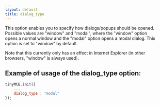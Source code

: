 ```yaml
---
layout: default
title: dialog_type
---
```


This option enables you to specify how dialogs/popups should be opened. Possible values are "window" and "modal", where the "window" option opens a normal window and the "modal" option opens a modal dialog. This option is set to "window" by default.

Note that this currently only has an effect in Internet Explorer (in other browsers, "window" is always used).

## Example of usage of the dialog_type option:

```js
tinyMCE.init({
	...
	dialog_type : "modal"
});
```
